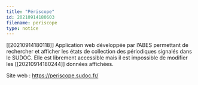 ```yaml
---
title: "Périscope"
id: 20210914180603
filename: periscope
type: notice
---
```


[[20210914180118]] Application web développée par l’ABES permettant de rechercher et afficher les états de collection des périodiques signalés dans le SUDOC. Elle est librement accessible mais il est impossible de modifier les [[20210914180244]] données affichées.

Site web : <https://periscope.sudoc.fr/>

